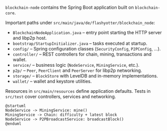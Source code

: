 `blockchain-node` contains the Spring Boot application built on `blockchain-core`.

Important paths under `src/main/java/de/flashyotter/blockchain_node`:
- `BlockchainNodeApplication.java` – entry point starting the HTTP server and libp2p host.
- `bootstrap/StartupInitializer.java` – tasks executed at startup.
- `config/` – Spring configuration classes (`SecurityConfig`, `P2PConfig`, ...).
- `controller/` – REST controllers for chain, mining, transactions and wallet.
- `service/` – business logic (`NodeService`, `MiningService`, etc.).
- `p2p/` – `Peer`, `PeerClient` and `PeerServer` for libp2p networking.
- `storage/` – `BlockStore` with LevelDB and in-memory implementations.
- `wallet/` – wallet and keystore utilities.

Resources in `src/main/resources` define application defaults. Tests in
`src/test` cover controllers, services and networking.

```plantuml
@startuml
NodeService -> MiningService: mine()
MiningService -> Chain: difficulty + latest block
NodeService -> P2PBroadcastService: broadcastBlock()
@enduml
```
